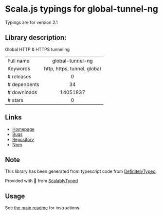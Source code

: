 
# Scala.js typings for global-tunnel-ng

Typings are for version 2.1

## Library description:
Global HTTP & HTTPS tunneling

|                    |                 |
| ------------------ | :-------------: |
| Full name          | global-tunnel-ng |
| Keywords           | http, https, tunnel, global |
| # releases         | 0 |
| # dependents       | 34 |
| # downloads        | 14051837 |
| # stars            | 0 |

## Links
- [Homepage](https://github.com/np-maintain/global-tunnel#readme)
- [Bugs](https://github.com/np-maintain/global-tunnel/issues)
- [Repository](https://github.com/np-maintain/global-tunnel)
- [Npm](https://www.npmjs.com/package/global-tunnel-ng)
    


## Note
This library has been generated from typescript code from [DefinitelyTyped](https://definitelytyped.org).

Provided with :purple_heart: from [ScalablyTyped](https://github.com/oyvindberg/ScalablyTyped)

## Usage
See [the main readme](../../readme.md) for instructions.



